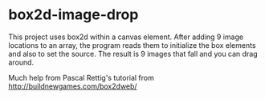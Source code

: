 box2d-image-drop
================
This project uses box2d within a canvas element. After adding 9 image locations to an array, the program reads them to initialize the box elements and also to set the source. The result is 9 images that fall and you can drag around.

Much help from Pascal Rettig's tutorial from http://buildnewgames.com/box2dweb/
